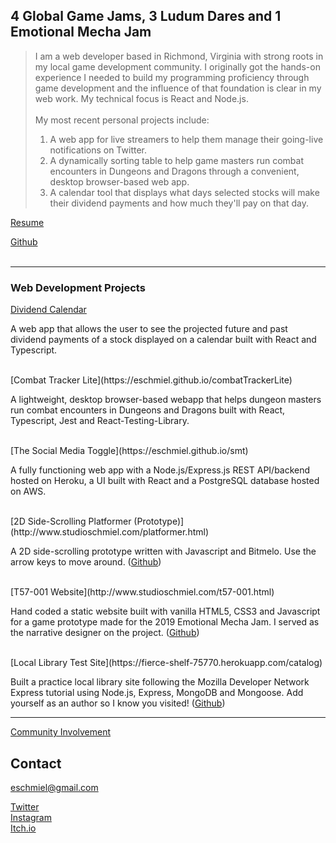 ## 4 Global Game Jams, 3 Ludum Dares and 1 Emotional Mecha Jam

>I am a web developer based in Richmond, Virginia with strong roots in my local game development community. I originally got the hands-on experience I needed to build my programming proficiency through game development and the influence of that foundation is clear in my web work. My technical focus is React and Node.js.
><br/><br>
>My most recent personal projects include: 
><br/>
>1) A web app for live streamers to help them manage their going-live notifications on Twitter. <br/>
>2) A dynamically sorting table to help game masters run combat encounters in Dungeons and Dragons through a convenient, desktop browser-based web app.
>3) A calendar tool that displays what days selected stocks will make their dividend payments and how much they'll pay on that day.

[Resume](https://eschmiel.github.io/Eric-Schmiel-Resume-9-8-21.pdf)

[Github](https://github.com/eschmiel)
<br/>
<br/>

---

### Web Development Projects

[Dividend Calendar](https://eschmiel.github.io/dividendCalendar)

A web app that allows the user to see the projected future and past dividend payments of a stock displayed on a calendar built with React and Typescript.

<br/>
[Combat Tracker Lite](https://eschmiel.github.io/combatTrackerLite)

A lightweight, desktop browser-based webapp that helps dungeon masters run combat encounters in Dungeons and Dragons built with React, Typescript, Jest and React-Testing-Library.

<br/>
[The Social Media Toggle](https://eschmiel.github.io/smt)

A fully functioning web app with a Node.js/Express.js REST API/backend hosted on Heroku, a UI built with React and a PostgreSQL database hosted on AWS.

<br/>
[2D Side-Scrolling Platformer (Prototype)](http://www.studioschmiel.com/platformer.html)

A 2D side-scrolling prototype written with Javascript and Bitmelo. Use the arrow keys to move around. ([Github](https://github.com/eschmiel/bitmelo-platformer-prototype))

<br/>
[T57-001 Website](http://www.studioschmiel.com/t57-001.html)

Hand coded a static website built with vanilla HTML5, CSS3 and Javascript for a game prototype made for the 2019 Emotional Mecha Jam. I served as the narrative designer on the project. ([Github](https://github.com/eschmiel/T57-001))

<br/>
[Local Library Test Site](https://fierce-shelf-75770.herokuapp.com/catalog)

Built a practice local library site following the Mozilla Developer Network Express tutorial using Node.js, Express, MongoDB and Mongoose. Add yourself as an author so I know you visited! ([Github](https://github.com/eschmiel/expressTut))
<br/>

---

[Community Involvement](https://eschmiel.github.io/community)

## Contact
[eschmiel@gmail.com](mailto:eschmiel@gmail.com)

[Twitter](https://www.twitter.com/eschmiel)
<br/>
[Instagram](https://www.instagram.com/eric_schmiel)
<br/>
[Itch.io](https://eschmiel.itch.io)
